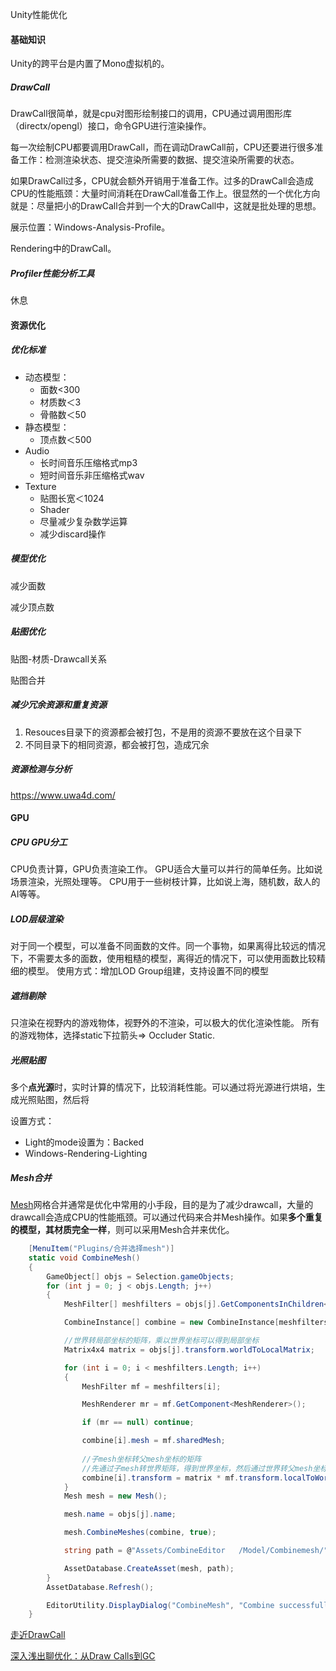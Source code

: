 Unity性能优化

#### 基础知识

Unity的跨平台是内置了Mono虚拟机的。

##### DrawCall

DrawCall很简单，就是cpu对图形绘制接口的调用，CPU通过调用图形库（directx/opengl）接口，命令GPU进行渲染操作。

每一次绘制CPU都要调用DrawCall，而在调动DrawCall前，CPU还要进行很多准备工作：检测渲染状态、提交渲染所需要的数据、提交渲染所需要的状态。

如果DrawCall过多，CPU就会额外开销用于准备工作。过多的DrawCall会造成CPU的性能瓶颈：大量时间消耗在DrawCall准备工作上。很显然的一个优化方向就是：尽量把小的DrawCall合并到一个大的DrawCall中，这就是批处理的思想。

展示位置：Windows-Analysis-Profile。

Rendering中的DrawCall。

##### Profiler性能分析工具

休息

#### 资源优化

##### 优化标准

* 动态模型：
  * 面数<300
  * 材质数＜3
  * 骨骼数＜50
* 静态模型：
  * 顶点数＜500
* Audio
  * 长时间音乐压缩格式mp3
  * 短时间音乐非压缩格式wav
* Texture
  * 贴图长宽＜1024
  * Shader
  * 尽量减少复杂数学运算
  * 减少discard操作

##### 模型优化

减少面数

减少顶点数

##### 贴图优化

贴图-材质-Drawcall关系

贴图合并

##### 减少冗余资源和重复资源

1. Resouces目录下的资源都会被打包，不是用的资源不要放在这个目录下
2. 不同目录下的相同资源，都会被打包，造成冗余

##### 资源检测与分析

https://www.uwa4d.com/

#### GPU

##### CPU GPU分工
CPU负责计算，GPU负责渲染工作。
GPU适合大量可以并行的简单任务。比如说场景渲染，光照处理等。
CPU用于一些树枝计算，比如说上海，随机数，敌人的AI等等。
##### LOD层级渲染
对于同一个模型，可以准备不同面数的文件。同一个事物，如果离得比较远的情况下，不需要太多的面数，使用粗糙的模型，离得近的情况下，可以使用面数比较精细的模型。
使用方式：增加LOD Group组建，支持设置不同的模型

##### 遮挡剔除
只渲染在视野内的游戏物体，视野外的不渲染，可以极大的优化渲染性能。
所有的游戏物体，选择static下拉箭头=> Occluder Static.

##### 光照贴图

多个**点光源**时，实时计算的情况下，比较消耗性能。可以通过将光源进行烘培，生成光照贴图，然后将

设置方式：

* Light的mode设置为：Backed
* Windows-Rendering-Lighting

##### Mesh合并

[Mesh](https://so.csdn.net/so/search?q=Mesh&spm=1001.2101.3001.7020)网格合并通常是优化中常用的小手段，目的是为了减少drawcall，大量的drawcall会造成CPU的性能瓶颈。可以通过代码来合并Mesh操作。如果**多个重复的模型，其材质完全一样**，则可以采用Mesh合并来优化。

```c#
    [MenuItem("Plugins/合并选择mesh")]
    static void CombineMesh()
    {
        GameObject[] objs = Selection.gameObjects;
        for (int j = 0; j < objs.Length; j++)
        {
            MeshFilter[] meshfilters = objs[j].GetComponentsInChildren<MeshFilter>();

            CombineInstance[] combine = new CombineInstance[meshfilters.Length];

			//世界转局部坐标的矩阵，乘以世界坐标可以得到局部坐标
            Matrix4x4 matrix = objs[j].transform.worldToLocalMatrix;

            for (int i = 0; i < meshfilters.Length; i++)
            {
                MeshFilter mf = meshfilters[i];

                MeshRenderer mr = mf.GetComponent<MeshRenderer>();

                if (mr == null) continue;

                combine[i].mesh = mf.sharedMesh;
				
				//子mesh坐标转父mesh坐标的矩阵
				//先通过子mesh转世界矩阵，得到世界坐标，然后通过世界转父mesh坐标的矩阵，得到父mesh坐标
                combine[i].transform = matrix * mf.transform.localToWorldMatrix;
            }
            Mesh mesh = new Mesh();

            mesh.name = objs[j].name;

            mesh.CombineMeshes(combine, true);

            string path = @"Assets/CombineEditor   /Model/Combinemesh/" + mesh.name + ".asset";

            AssetDatabase.CreateAsset(mesh, path);
        }
        AssetDatabase.Refresh();

        EditorUtility.DisplayDialog("CombineMesh", "Combine successfully!", "OK", "");
    }

```

[走近DrawCall](https://zhuanlan.zhihu.com/p/26386905)

[深入浅出聊优化：从Draw Calls到GC](http://www.360doc.com/content/17/0424/11/40005136_648190034.shtml)

